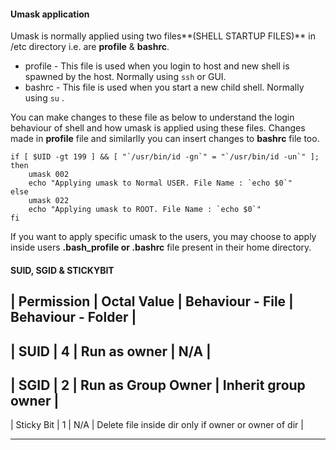 #### Umask application<p>
Umask is normally applied using two files**(SHELL STARTUP FILES)** in /etc directory i.e. are **profile** & **bashrc**.
* profile - This file is used when you login to host and new shell is spawned by the host. Normally using ```ssh``` or GUI.
* bashrc - This file is used when you start a new child shell. Normally using ```su``` .

You can make changes to these file as below to understand the login behaviour of shell and how umask is applied using these files.
Changes made in **profile** file and similarlly you can insert changes to **bashrc** file too.

```
if [ $UID -gt 199 ] && [ "`/usr/bin/id -gn`" = "`/usr/bin/id -un`" ]; then
    umask 002
    echo "Applying umask to Normal USER. File Name : `echo $0`"
else
    umask 022
    echo "Applying umask to ROOT. File Name : `echo $0`"
fi
```

If you want to apply specific umask to the users, you may choose to apply inside users **.bash_profile or .bashrc** file present in their home directory.


#### SUID, SGID & STICKYBIT

| Permission | Octal Value | Behaviour - File | Behaviour - Folder |
--------------------------------------------------------------------
| SUID | 4 | Run as owner | N/A |
------------------------------
| SGID | 2 | Run as Group Owner | Inherit group owner |
---------------------------------------------------
| Sticky Bit | 1 | N/A | Delete file inside dir only if owner or owner of dir |
_____________________________________________________________________________

